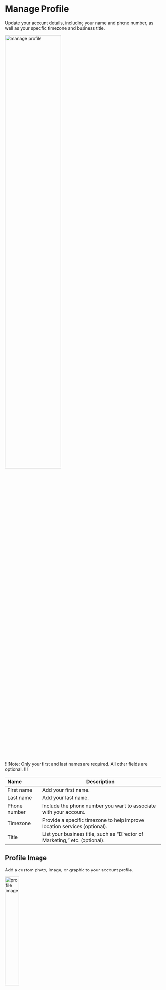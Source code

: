 # Manage Profile

Update your account details, including your name and phone number, as well as your specific timezone and business title. 

<img src="../../../images/account-manage-profile.png" alt="manage profile" style="width: 60%; display: block"></a>

!!!Note:
Only your first and last names are required. All other fields are optional. 
!!!

**Name** | **Description** 
:--- | ---
First name | Add your first name.
Last name | Add your last name. 
Phone number | Include the phone number you want to associate with your account. 
Timezone | Provide a specific timezone to help improve location services (optional). 
Title | List your business title, such as “Director of Marketing,” etc. (optional). 

## Profile Image

Add a custom photo, image, or graphic to your account profile. 

<img src="../../../images/account-profile-image.png" alt="profile image" style="width: 30%; display: block"></a>

!!!Tip:
Remember that this is the image you and your team members will see when collaborating in your CMS. Your username sometimes accompanies it, but not always. Consider making it intuitive, like a headshot or a unique graphic that is easy to identify.
!!!

**Name** | **Description** 
:--- | ---
Add Image | Click the camera icon in the center of the circle to browse your computer and upload an image.
Replace Image | If you already have a profile image, click the camera icon and select **Replace Image** to browse your computer for the replacement.  

## Create Avatar

Convert your headshot photo into a realistic 3-D avatar with custom attributes.

<img src="../../../images/account-create-avatar.png" alt="create avatar" style="width: 50%; display: block"></a>

**Name** | **Description** 
:--- | ---
Create Avatar | Click the blue button to launch the avatar builder, take your photo, and customize your avatar.
Cancel | End the process at any time by clicking the Cancel link in the window's lower right corner. 

!!!Tip:
Once launched, follow the prompts in the modal window to build your avatar. This will include several steps for customizing your face, hair color, clothing, and more. 
!!!

## Confirm

Once you have completed any changes to your profile details or image, click **Update**. 

